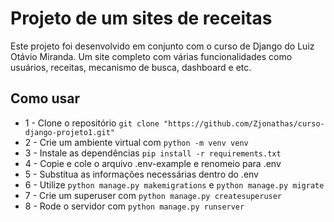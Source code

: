 # Projeto de um sites de receitas
Este projeto foi desenvolvido em conjunto com o curso de Django do Luiz Otávio Miranda.
Um site completo com várias funcionalidades como usuários, receitas, mecanismo de busca, dashboard e etc.

## Como usar
- 1 - Clone o repositório `git clone "https://github.com/Zjonathas/curso-django-projeto1.git"`
- 2 - Crie um ambiente virtual com `python -m venv venv`
- 3 - Instale as dependências `pip install -r requirements.txt`
- 4 - Copie e cole o arquivo .env-example e renomeio para .env
- 5 - Substitua as informações necessárias dentro do .env
- 6 - Utilize `python manage.py makemigrations` e `python manage.py migrate`
- 7 - Crie um superuser com `python manage.py createsuperuser`
- 8 - Rode o servidor com `python manage.py runserver`

